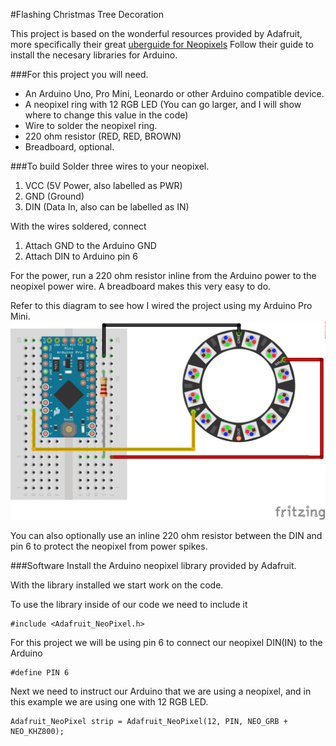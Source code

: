 #Flashing Christmas Tree Decoration

This project is based on the wonderful resources provided by Adafruit, more specifically their great [uberguide for Neopixels](https://learn.adafruit.com/downloads/pdf/adafruit-neopixel-uberguide.pdf)
Follow their guide to install the necesary libraries for Arduino.

###For this project you will need.

* An Arduino Uno, Pro Mini, Leonardo or other Arduino compatible device.
* A neopixel ring with 12 RGB LED (You can go larger, and I will show where to change this value in the code)
* Wire to solder the neopixel ring.
* 220 ohm resistor (RED, RED, BROWN)
* Breadboard, optional.

###To build
Solder three wires to your neopixel.

1. VCC (5V Power, also labelled as PWR)
2. GND (Ground)
3. DIN (Data In, also can be labelled as IN)

With the wires soldered, connect 

1. Attach GND to the Arduino GND
2. Attach DIN to Arduino pin 6

For the power, run a 220 ohm resistor inline from the Arduino power to the neopixel power wire. A breadboard makes this very easy to do.

Refer to this diagram to see how I wired the project using my Arduino Pro Mini.
![layout of project diagram](./xmas_lights.png)

You can also optionally use an inline 220 ohm resistor between the DIN and pin 6 to protect the neopixel from power spikes.

###Software
Install the Arduino neopixel library provided by Adafruit.

With the library installed we start work on the code.

To use the library inside of our code we need to include it

```Arduino
#include <Adafruit_NeoPixel.h>
```

For this project we will be using pin 6 to connect our neopixel DIN(IN) to the Arduino
```Arduino
#define PIN 6
```

Next we need to instruct our Arduino that we are using a neopixel, and in this example we are using one with 12 RGB LED.
```Arduino
Adafruit_NeoPixel strip = Adafruit_NeoPixel(12, PIN, NEO_GRB + NEO_KHZ800);
```




